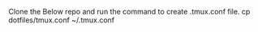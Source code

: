 Clone the Below repo and run the command to create .tmux.conf file.
cp dotfiles/tmux.conf ~/.tmux.conf

